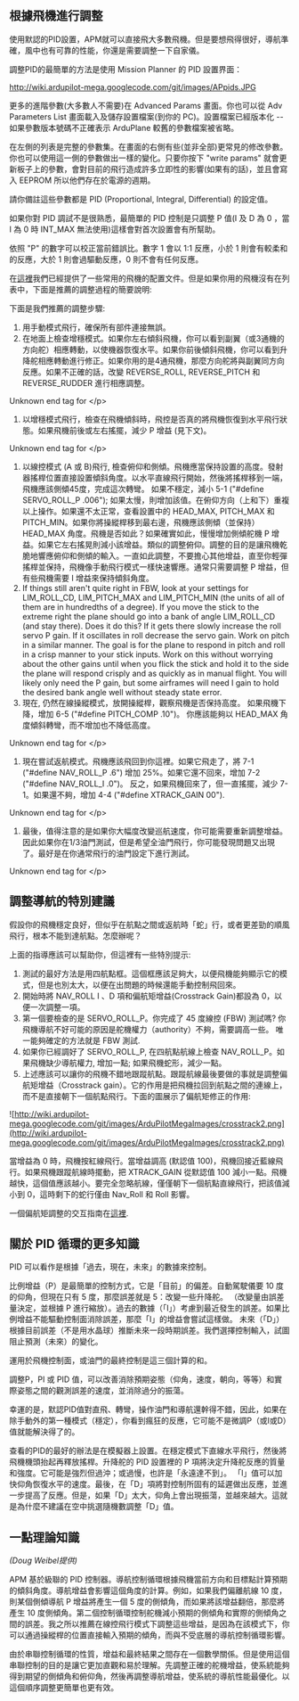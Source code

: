 ## 根據飛機進行調整 ##

使用默認的PID設置，APM就可以直接飛大多數飛機。但是要想飛得很好，導航準確，風中也有可靠的性能，你還是需要調整一下自家儀。

調整PID的最簡單的方法是使用 Mission Planner 的 PID 設置界面：

http://wiki.ardupilot-mega.googlecode.com/git/images/APpids.JPG

更多的進階參數(大多數人不需要)在 Advanced Params 畫面。你也可以從 Adv Parameters List 畫面載入及儲存設置檔案(到你的 PC)。設置檔案已經版本化 -- 如果參數版本號碼不正確表示 ArduPlane 較舊的參數檔案被省略。

在左側的列表是完整的參數集。在畫面的右側有些(並非全部)更常見的修改參數。你也可以使用這一側的參數做出一樣的變化。只要你按下 "write params" 就會更新板子上的參數，會對目前的飛行造成許多立即性的影響(如果有的話)，並且會寫入 EEPROM 所以他們存在於電源的週期。

請你備註這些參數都是 PID (Proportional, Integral, Differential) 的設定值。

如果你對 PID 調試不是很熟悉，最簡單的 PID 控制是只調整 P 值(I 及 D 為 0 ，當 I 為 0 時 INT\_MAX 無法使用)這樣會對首次設置會有所幫助。

依照 "P" 的數字可以校正當前錯誤比。數字 1 會以 1:1 反應，小於 1 則會有較柔和的反應，大於 1 則會過驅動反應，0 則不會有任何反應。

在[這裡](ConfigFiles.md)我們已經提供了一些常用的飛機的配置文件。但是如果你用的飛機沒有在列表中，下面是推薦的調整過程的簡要說明:

下面是我們推薦的調整步驟:
  1. 用手動模式飛行，確保所有部件連接無誤。
  1. 在地面上檢查增穩模式。如果你左右傾斜飛機，你可以看到副翼（或3通機的方向舵）相應轉動，以使機器恢復水平。如果你前後傾斜飛機，你可以看到升降舵相應轉動進行修正。如果你用的是4通飛機，那麼方向舵將與副翼同方向反應。如果不正確的話，改變 REVERSE\_ROLL,  REVERSE\_PITCH 和 REVERSE\_RUDDER 進行相應調整。

Unknown end tag for &lt;/p&gt;


  1. 以增穩模式飛行，檢查在飛機傾斜時，飛控是否真的將飛機恢復到水平飛行狀態。如果飛機前後或左右搖擺，減少 P 增益 (見下文)。

Unknown end tag for &lt;/p&gt;


  1. 以線控模式 (A 或 B)飛行, 檢查俯仰和側傾。飛機應當保持設置的高度。發射器搖桿位置直接設置傾斜角度。以水平直線飛行開始，然後將搖桿移到一端，飛機應該側傾45度，完成這次轉彎。 如果不穩定，減小 5-1 ("#define SERVO\_ROLL\_P .006"); 如果太慢，則增加該值。在俯仰方向（上和下）重複以上操作。如果還不太正常，查看設置中的 HEAD\_MAX, PITCH\_MAX 和 PITCH\_MIN。如果你將操縱桿移到最右邊，飛機應該側傾（並保持） HEAD\_MAX 角度。飛機是否如此？如果確實如此，慢慢增加側傾舵機 P 增益。如果它左右搖晃則減小該增益。類似的調整俯仰。調整的目的是讓飛機乾脆地響應俯仰和側傾的輸入。一直如此調整，不要擔心其他增益，直至你輕彈搖桿並保持，飛機像手動飛行模式一樣快速響應。通常只需要調整 P 增益，但有些飛機需要 I 增益來保持傾斜角度。
  1. If things still aren't quite right in FBW, look at your settings for LIM\_ROLL\_CD, LIM\_PITCH\_MAX and LIM\_PITCH\_MIN (the units of all of them are in hundredths of a degree). If you move the stick to the extreme right the plane should go into a bank of angle LIM\_ROLL\_CD (and stay there). Does it do this? If it gets there slowly increase the roll servo P gain. If it oscillates in roll decrease the servo gain. Work on pitch in a similar manner. The goal is for the plane to respond in pitch and roll in a crisp manner to your stick inputs. Work on this without worrying about the other gains until when you flick the stick and hold it to the side the plane will respond crisply and as quickly as in manual flight. You will likely only need the P gain, but some airframes will need I gain to hold the desired bank angle well without steady state error.
  1. 現在, 仍然在線操縱模式，放開操縱桿，觀察飛機是否保持高度。 如果飛機下降，增加 6-5 ("#define PITCH\_COMP .10")。 你應該能夠以 HEAD\_MAX 角度傾斜轉彎，而不增加也不降低高度。

Unknown end tag for &lt;/p&gt;


  1. 現在嘗試返航模式。飛機應該飛回到你這裡。如果它飛走了，將 7-1 ("#define NAV\_ROLL\_P .6") 增加 25%。如果它還不回來，增加 7-2 ("#define NAV\_ROLL\_I .0")。 反之，如果飛機回來了，但一直搖擺，減少 7-1。如果還不夠，增加 4-4 ("#define XTRACK\_GAIN 00").

Unknown end tag for &lt;/p&gt;


  1. 最後，值得注意的是如果你大幅度改變巡航速度，你可能需要重新調整增益。因此如果你在1/3油門測試，但是希望全油門飛行，你可能發現問題又出現了。最好是在你通常飛行的油門設定下進行測試。

Unknown end tag for &lt;/p&gt;



## 調整導航的特別建議 ##

假設你的飛機穩定良好，但似乎在航點之間或返航時「蛇」行，或者更差勁的順風飛行，根本不能到達航點。怎麼辦呢？

上面的指導應該可以幫助你，但這裡有一些特別提示:

  1. 測試的最好方法是用四航點框。這個框應該足夠大，以便飛機能夠顯示它的模式，但是也別太大，以便在出問題的時候還能手動控制飛回來。
  1. 開始時將 NAV\_ROLL I 、D 項和偏航矩增益(Crosstrack Gain)都設為 0，以便一次調整一項。
  1. 第一個要檢查的是 SERVO\_ROLL\_P。你完成了 45 度線控 (FBW) 測試嗎? 你飛機導航不好可能的原因是舵機權力（authority）不夠，需要調高一些。 唯一能夠確定的方法就是 FBW 測試.
  1. 如果你已經調好了 SERVO\_ROLL\_P, 在四航點航線上檢查 NAV\_ROLL\_P。如果飛機缺少導航權力, 增加一點; 如果飛機蛇形，減少一點。
  1. 上述應該可以讓你的飛機不錯地跟蹤航點。跟蹤航線最後要做的事就是調整偏航矩增益（Crosstrack gain）。它的作用是把飛機拉回到航點之間的連線上，而不是直接朝下一個航點飛行。下面的圖展示了偏航矩修正的作用:

![http://wiki.ardupilot-mega.googlecode.com/git/images/ArduPilotMegaImages/crosstrack2.png](http://wiki.ardupilot-mega.googlecode.com/git/images/ArduPilotMegaImages/crosstrack2.png)

當增益為 0 時，飛機按紅線飛行。當增益調高 (默認值 100)，飛機回接近藍線飛行。如果飛機跟蹤航線時擺動，把 XTRACK\_GAIN 從默認值 100 減小一點。飛機越快，這個值應該越小。要完全忽略航線，僅僅朝下一個航點直線飛行，把該值減小到 0，這時剩下的蛇行僅由 Nav\_Roll 和 Roll 影響。

一個偏航矩調整的交互指南在[這裡](CrossTrack.md).

## 關於 PID 循環的更多知識 ##

PID 可以看作是根據「過去，現在，未來」的數據來控制。

比例增益（P）是最簡單的控制方式，它是「目前」的偏差。自動駕駛儀要 10 度的仰角，但現在只有 5 度，那麼誤差就是 5：改變一些升降舵。 （改變量由誤差量決定，並根據 P 進行縮放）。過去的數據（「I」）考慮到最近發生的誤差。如果比例增益不能驅動控制面消除誤差，那麼「I」的增益會嘗試這樣做。
未來（「D」）根據目前誤差（不是用水晶球）推斷未來一段時期誤差。我們選擇控制輸入，試圖阻止預測（未來）的變化。

運用於飛機控制面，或油門的最終控制是這三個計算的和。

調整P，PI 或 PID 值，可以改善消除預期姿態（仰角，速度，朝向，等等）和實際姿態之間的觀測誤差的速度，並消除過分的振蕩。

幸運的是，默認PID值對直飛、轉彎，操作油門和導航還幹得不錯，因此，如果在除手動外的第一種模式（穩定），你看到瘋狂的反應，它可能不是微調P（或I或D）值就能解決得了的。

查看的PID的最好的辦法是在模擬器上設置。在穩定模式下直線水平飛行，然後將飛機機頭抬起再釋放搖桿。升降舵的 PID 設置裡的 P 項將決定升降舵反應的質量和強度。它可能是強烈但過沖；或過慢，也許是「永遠達不到」。 「I」值可以加快仰角恢復水平的速度。最後，在「D」項將對控制所固有的延遲做出反應，並進一步提高了反應。但是，如果「D」太大，仰角上會出現振蕩，並越來越大。這就是為什麼不建議在空中挑選隨機數調整「D」值。

## 一點理論知識 ##
_(Doug Weibel提供)_

APM 基於級聯的 PID 控制器。導航控制循環根據飛機當前方向和目標點計算預期的傾斜角度。導航增益會影響這個角度的計算。例如，如果我們偏離航線 10 度，則某個側傾導航 P 增益將產生一個 5 度的側傾角，而如果將該增益翻倍，那麼將產生 10 度側傾角。第二個控制循環控制舵機減小預期的側傾角和實際的側傾角之間的誤差。我之所以推薦在線控飛行模式下調整這些增益，是因為在該模式下，你可以通過操縱桿的位置直接輸入預期的傾角，而與不受底層的導航控制循環影響。

由於串聯控制循環的性質，增益和最終結果之間存在一個數學關係。但是使用這個串聯控制的目的是讓它更加直觀和易於理解。先調整正確的舵機增益，使系統能夠得到期望的側傾角和俯仰角，然後再調整導航增益，使系統的導航性能最優化。以這個順序調整更簡單也更有效。